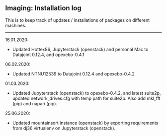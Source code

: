 ## Imaging: Installation log 
This is to keep track of updates / installations of packages on different machines. 

___
16.01.2020:
- Updated Hottex86, Jupyterstack (openstack) and personal Mac to Datajoint 0.12.4, and opexebo-0.4.1 

06.02.2020:
- Updated NTNU12539 to Datajoint 0.12.4 and opexebo-0.4.2

01.03.2020:
- Updated Jupyterstack (openstack) to opexebo-0.4.2, and latest suite2p, updated network_drives.cfg with temp path for suite2p. Also add mkl_fft (pip) and napari (pip).

25.06.2020:
- Updated mountainsort instance (openstack) by exporting requirements from dj36 virtualenv on Jupyterstack (openstack). 